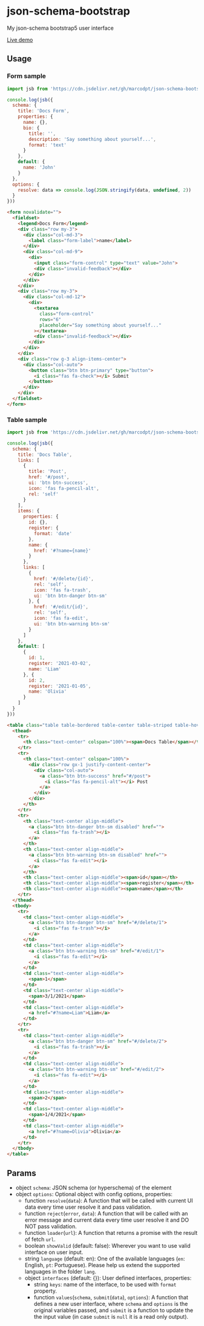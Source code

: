 # json-schema-bootstrap
My json-schema bootstrap5 user interface

[Live demo](https://marcodpt.github.io/h/?url=https%3A%2F%2Fcdn.jsdelivr.net%2Fgh%2Fmarcodpt%2Fjson-schema-bootstrap%2Fsamples.js)

## Usage
### Form sample
```js
import jsb from 'https://cdn.jsdelivr.net/gh/marcodpt/json-schema-bootstrap/index.js'

console.log(jsb({
  schema: {
    title: 'Docs Form',
    properties: {
      name: {},
      bio: {
        title: '',
        description: 'Say something about yourself...',
        format: 'text'
      }
    },
    default: {
      name: 'John'
    }
  },
  options: {
    resolve: data => console.log(JSON.stringify(data, undefined, 2))
  }
}))
```

```html
<form novalidate="">
  <fieldset>
    <legend>Docs Form</legend>
    <div class="row my-3">
      <div class="col-md-3">
        <label class="form-label">name</label>
      </div>
      <div class="col-md-9">
        <div>
          <input class="form-control" type="text" value="John">
          <div class="invalid-feedback"></div>
        </div>
      </div>
    </div>
    <div class="row my-3">
      <div class="col-md-12">
        <div>
          <textarea
            class="form-control"
            rows="6"
            placeholder="Say something about yourself..."
          ></textarea>
          <div class="invalid-feedback"></div>
        </div>
      </div>
    </div>
    <div class="row g-3 align-items-center">
      <div class="col-auto">
        <button class="btn btn-primary" type="button">
          <i class="fas fa-check"></i> Submit
        </button>
      </div>
    </div>
  </fieldset>
</form>
```

### Table sample
```js
import jsb from 'https://cdn.jsdelivr.net/gh/marcodpt/json-schema-bootstrap/index.js'

console.log(jsb({
  schema: {
    title: 'Docs Table',
    links: [
      {
        title: 'Post',
        href: '#/post',
        ui: 'btn btn-success',
        icon: 'fas fa-pencil-alt',
        rel: 'self'
      }
    ],
    items: {
      properties: {
        id: {},
        register: {
          format: 'date'
        },
        name: {
          href: '#?name={name}'
        }
      },
      links: [
        {
          href: '#/delete/{id}',
          rel: 'self',
          icon: 'fas fa-trash',
          ui: 'btn btn-danger btn-sm'
        }, {
          href: '#/edit/{id}',
          rel: 'self',
          icon: 'fas fa-edit',
          ui: 'btn btn-warning btn-sm'
        }
      ]
    },
    default: [
      {
        id: 1,
        register: '2021-03-02',
        name: 'Liam' 
      }, {
        id: 2,
        register: '2021-01-05',
        name: 'Olivia'
      }
    ]
  }
}))
```

```html
<table class="table table-bordered table-center table-striped table-hover">
  <thead>
    <tr>
      <th class="text-center" colspan="100%"><span>Docs Table</span></th>
    </tr>
    <tr>
      <th class="text-center" colspan="100%">
        <div class="row gx-1 justify-content-center">
          <div class="col-auto">
            <a class="btn btn-success" href="#/post">
              <i class="fas fa-pencil-alt"></i> Post
            </a>
          </div>
        </div>
      </th>
    </tr>
    <tr>
      <th class="text-center align-middle">
        <a class="btn btn-danger btn-sm disabled" href="">
          <i class="fas fa-trash"></i>
        </a>
      </th>
      <th class="text-center align-middle">
        <a class="btn btn-warning btn-sm disabled" href="">
          <i class="fas fa-edit"></i>
        </a>
      </th>
      <th class="text-center align-middle"><span>id</span></th>
      <th class="text-center align-middle"><span>register</span></th>
      <th class="text-center align-middle"><span>name</span></th>
    </tr>
  </thead>
  <tbody>
    <tr>
      <td class="text-center align-middle">
        <a class="btn btn-danger btn-sm" href="#/delete/1">
          <i class="fas fa-trash"></i>
        </a>
      </td>
      <td class="text-center align-middle">
        <a class="btn btn-warning btn-sm" href="#/edit/1">
          <i class="fas fa-edit"></i>
        </a>
      </td>
      <td class="text-center align-middle">
        <span>1</span>
      </td>
      <td class="text-center align-middle">
        <span>3/1/2021</span>
      </td>
      <td class="text-center align-middle">
        <a href="#?name=Liam">Liam</a>
      </td>
    </tr>
    <tr>
      <td class="text-center align-middle">
        <a class="btn btn-danger btn-sm" href="#/delete/2">
          <i class="fas fa-trash"></i>
        </a>
      </td>
      <td class="text-center align-middle">
        <a class="btn btn-warning btn-sm" href="#/edit/2">
          <i class="fas fa-edit"></i>
        </a>
      </td>
      <td class="text-center align-middle">
        <span>2</span>
      </td>
      <td class="text-center align-middle">
        <span>1/4/2021</span>
      </td>
      <td class="text-center align-middle">
        <a href="#?name=Olivia">Olivia</a>
      </td>
    </tr>
  </tbody>
</table>
```

## Params
 - object `schema`: JSON schema (or hyperschema) of the element
 - object `options`: Optional object with config options, properties:
   - function `resolve`(`data`): A function that will be called with current 
      UI data every time user resolve it and pass validation.
   - function `reject`(`error`, `data`): A function that will be called with
      an error message and current data every time user resolve it and DO NOT
      pass validation.
   - function `loader`(`url`): A function that returns a promise with the
      result of fetch `url`.
   - boolean `showValid` (default: false): Wherever you want to use valid
      interface on user input.
   - string `language` (default: en): One of the available languages
      (`en`: English, `pt`: Portuguese). Please help us extend the supported 
      languages in the folder `lang`.
   - object `interfaces` (default: {}): User defined interfaces, properties:
     - string `keys`: name of the interface, to be used with `format` property.
     - function `values`(`schema`, `submit`(`data`), `options`): A function
      that defines a new user interface, where `schema` and `options` is the
      original variables passed, and `submit` is a function to update the
      the input value (in case `submit` is `null` it is a read only output).
